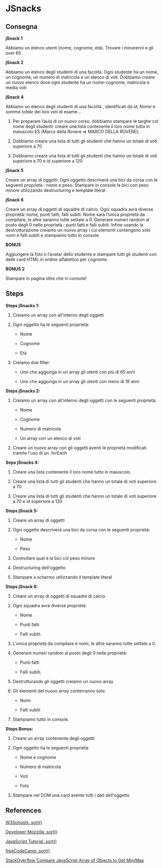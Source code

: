 # JSnacks

## Consegna

**jSnack 1**

Abbiamo un elenco utenti (nome, cognome, età). Trovare i minorenni e gli over 65

**jSnack 2**

Abbiamo un elenco degli studenti di una facoltà. Ogni studente ha un nome, un cognome, un numero di matricola e un elenco di voti. Dobbiamo creare un nuovo elenco dove ogni studente ha un nome-cognome, matricola e media voti

**jSnack 4**

Abbiamo un elenco degli studenti di una facoltà , identificati da _id_, _Nome_ e _somma totale_
dei loro voti di esame...

1. Per preparare l’aula di un nuovo corso, dobbiamo stampare le targhe col nome degli studenti: creare una lista contenente il loro nome tutto in maiuscolo
ES (Marco della Rovere => MARCO DELLA ROVERE);

2. Dobbiamo creare una lista di tutti gli studenti che hanno un totale di voti superiore a 70

3. Dobbiamo creare una lista di tutti gli studenti che hanno un totale di voti superiore a 70 e id superiore a 120


**jSnack 5**

Creare un array di oggetti: Ogni oggetto descriverà una bici da corsa con le seguenti proprietà : nome e peso. Stampare in console la bici con peso minore utilizzando destructuring e template literal

**jSnack 6**

Creare un array di oggetti di squadre di calcio. Ogni squadra avrà diverse proprietà: nome, punti fatti, falli subiti. Nome sarà l’unica proprietà da compilare, le altre saranno tutte settate a 0. Generare numeri random al posto degli 0 nelle proprietà : punti fatti e falli subiti. Infine usando la destrutturazione creiamo un nuovo array i cui elementi contengono solo nomi e falli subiti e stampiamo tutto in console.


**BONUS**

Aggiungere la foto o l’avatar dello studente e stampare tutti gli studenti con delle card HTML in ordine alfabetico per cognome.

**BONUS 2**

Stampare in pagina oltre che in console!

## Steps

**Steps jSnacks 1:**

1. Creiamo un array con all'interno degli oggetti

2. Ogni oggetto ha le seguenti proprietà:

    - Nome
  
    - Cognome

    - Età

3. Creiamo due filter:

    - Uno che aggiunga in un array gli utenti con più di 65 anni

    - Uno che aggiunga in un array gli utenti con meno di 18 anni

**Steps jSnacks 2:**

1. Creiamo un array  con all'interno degli oggetti con le seguenti proprietà:

    - Nome

    - Cognome

    - Numero di matricola

    - Un array con un elenco di voti

2. Creare un nuovo array con gli oggetti aventi le proprietà modificati tramite l'uso di  un .forEach


**Seps jSnacks 4:**

1. Creare una lista contenente il loro nome tutto in maiuscolo.

2. Creare una lista di tutti gli studenti che hanno un totale di voti superiore a 70

3. Creare una lista di tutti gli studenti che hanno un totale di voti superiore a 70 e id superiore a 120

**Steps jSnack 5:**

1. Creare un array di oggetti

2. Ogni oggetto descriverà una bici da corsa con le seguenti proprietà: 

    - Nome
    
    - Peso 

4. Controllare qual è la bici col peso minore

3. Destructuring dell'oggetto

4. Stampare a schermo utilizzando il template literal

**Steps jSnack 6:**

1. Creare un array di oggetti di squadre di calcio. 

2. Ogni squadra avrà diverse proprietà: 

    - Nome
    
    - Punti fatti
    
    - Falli subiti.
    
3. L’unica proprietà da compilare è nomi, le altre saranno tutte settate a 0.

4.  Generare numeri random al posto degli 0 nelle proprietà: 

    - Punti fatti
    
    - Falli subiti.
    
5. Destrutturando gli oggetti creiamo un nuovo array

6. Gli elementi del nuovo array conterranno solo:

    - Nomi
    
    - Falli subiti

7. Stampiamo tutto in console.

**Steps Bonus:**

1. Creare un array contenente degli oggetti

2. Ogni oggetto ha le seguenti proprietà:

    - Nome e cognome

    - Numero di matricola

    - Voti

    - Foto

3. Stampare nel DOM una card avente tutti i dati dell'oggetto

## References

[W3Schools .sort()](https://www.w3schools.com/jsref/jsref_sort.asp)

[Developer Mozzilla .sort()](https://developer.mozilla.org/en-US/docs/Web/JavaScript/Reference/Global_Objects/Array/sort)

[JavaScript Tutorial .sort()](https://www.javascripttutorial.net/array/javascript-sort-an-array-of-objects/)

[freeCodeCamp .sort()](https://www.freecodecamp.org/news/how-to-sort-alphabetically-in-javascript/)

[StackOverflow Compare JavaScript Array of Objects to Get Min/Max](https://stackoverflow.com/questions/8864430/compare-javascript-array-of-objects-to-get-min-max)